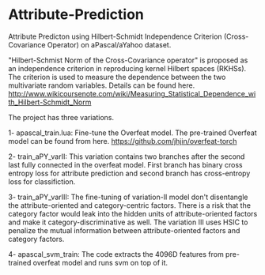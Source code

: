 # Attribute-Prediction

Attribute Predicton using Hilbert-Schmidt Independence Criterion (Cross-Covariance Operator) on aPascal/aYahoo dataset.

"Hilbert-Schmist Norm of the Cross-Covariance operator" is proposed as an independence criterion in reproducing kernel Hilbert spaces (RKHSs). The criterion is used to measure the dependence between the two multivariate random variables. Details can be found here.
http://www.wikicoursenote.com/wiki/Measuring_Statistical_Dependence_with_Hilbert-Schmidt_Norm

The project has three variations. 

1- apascal_train.lua: Fine-tune the Overfeat model. The pre-trained Overfeat model can be found from here.
https://github.com/jhjin/overfeat-torch

2- train_aPY_varII: This variation contains two branches after the second last fully connected in the overfeat model. First branch has binary cross entropy loss for attribute prediction and second branch has cross-entropy loss for classifiction.

3- train_aPY_varIII: The fine-tuning of variation-II model don't disentangle the attribute-oriented and category-centric factors. There is a risk that the category factor would leak into the hidden units of attribute-oriented factors and make it category-discriminative as well. The variation III uses HSIC to penalize the mutual information between attribute-oriented factors and category factors.

4- apascal_svm_train: The code extracts the 4096D features from pre-trained overfeat model and runs svm on top of it.
